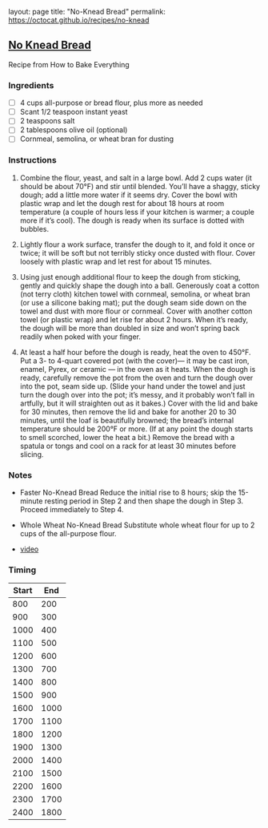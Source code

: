 layout: page
title: "No-Knead Bread"
permalink: https://octocat.github.io/recipes/no-knead

## [No Knead Bread](https://www.markbittman.com/recipes-1/no-knead-bread)
Recipe from How to Bake Everything

### Ingredients

+ [ ] 4 cups all-purpose or bread flour, plus more as needed
+ [ ] Scant 1/2 teaspoon instant yeast
+ [ ] 2 teaspoons salt
+ [ ] 2 tablespoons olive oil (optional)
+ [ ] Cornmeal, semolina, or wheat bran for dusting

### Instructions

1. Combine the flour, yeast, and salt in a large bowl. Add 2 cups water (it should be about 70°F) and stir until blended. You’ll have a shaggy, sticky dough; add a little more water if it seems dry. Cover the bowl with plastic wrap and let the dough rest for about 18 hours at room temperature (a couple of hours less if your kitchen is warmer; a couple more if it’s cool). The dough is ready when its surface is dotted with bubbles.

1. Lightly flour a work surface, transfer the dough to it, and fold it once or twice; it will be soft but not terribly sticky once dusted with flour. Cover loosely with plastic wrap and let rest for about 15 minutes.

1. Using just enough additional flour to keep the dough from sticking, gently and quickly shape the dough into a ball. Generously coat a cotton (not terry cloth) kitchen towel with cornmeal, semolina, or wheat bran (or use a silicone baking mat); put the dough seam side down on the towel and dust with more flour or cornmeal. Cover with another cotton towel (or plastic wrap) and let rise for about 2 hours. When it’s ready, the dough will be more than doubled in size and won’t spring back readily when poked with your finger.

1. At least a half hour before the dough is ready, heat the oven to 450°F. Put a 3- to 4-quart covered pot (with the cover)— it may be cast iron, enamel, Pyrex, or ceramic — in the oven as it heats. When the dough is ready, carefully remove the pot from the oven and turn the dough over into the pot, seam side up. (Slide your hand under the towel and just turn the dough over into the pot; it’s messy, and it probably won’t fall in artfully, but it will straighten out as it bakes.) Cover with the lid and bake for 30 minutes, then remove the lid and bake for another 20 to 30 minutes, until the loaf is beautifully browned; the bread’s internal temperature should be 200°F or more. (If at any point the dough starts to smell scorched, lower the heat a bit.) Remove the bread with a spatula or tongs and cool on a rack for at least 30 minutes before slicing.

### Notes

+ Faster No-Knead Bread
Reduce the initial rise to 8 hours; skip the 15-minute resting period in Step 2 and then shape the dough in Step 3. Proceed immediately to Step 4.

+ Whole Wheat No-Knead Bread
Substitute whole wheat flour for up to 2 cups of the all-purpose flour.

+ [video](https://www.youtube.com/watch?v=13Ah9ES2yTU)

### Timing

|Start|End |
|-----|----|
|800  |200 |
|900  |300 |
|1000 |400 |
|1100 |500 |
|1200 |600 |
|1300 |700 |
|1400 |800 |
|1500 |900 |
|1600 |1000|
|1700 |1100|
|1800 |1200|
|1900 |1300|
|2000 |1400|
|2100 |1500|
|2200 |1600|
|2300 |1700|
|2400 |1800|
